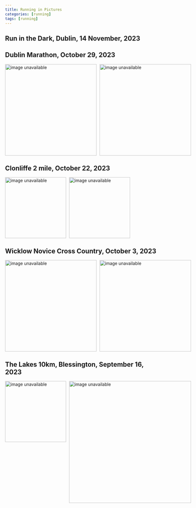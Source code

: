 ```yaml
---
title: Running in Pictures
categories: [running]
tags: [running]
---
```


## Run in the Dark, Dublin, 14 November, 2023



## Dublin Marathon, October 29, 2023
<div style="display: flex;">
  <img src="img/running/dbl0.jpg" alt="image unavailable" style="width: 300px; margin-right: 10px"> 
  <img src="img/running/dbl1.jpg" width="300" alt="image unavailable">
</div>


## Clonliffe 2 mile, October 22, 2023
<div style="display: flex;">
  <img src="img/running/clonliffe1.jpg" alt="image unavailable" style="width: 200px; margin-right: 10px"> 
  <img src="img/running/clonliffe2.jpg" alt="image unavailable" width="200">
</div>


## Wicklow Novice Cross Country, October 3, 2023
<div style="display: flex;">
  <img src="img/running/tinahely0.jpg" alt="image unavailable" style="width: 300px; margin-right: 10px"> 
  <img src="img/running/tinahely1.jpg" alt="image unavailable" style="width: 300px; margin-right: 10px">
</div>

## The Lakes 10km, Blessington, September 16, 2023
<div style="display: flex;">
  <img src="img/running/blessington0.jpg" alt="image unavailable" style="width: 200px; margin-right: 10px"> 
  <img src="img/running/blessington1.jpg" alt="image unavailable" style="width: 400px; margin-right: 10px">
</div>

